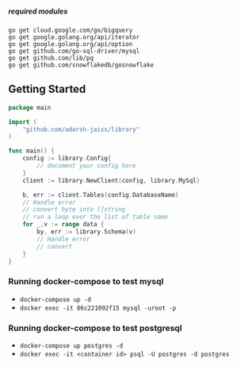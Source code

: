 ##### required modules 

```
go get cloud.google.com/go/bigquery
go get google.golang.org/api/iterator
go get google.golang.org/api/option
go get github.com/go-sql-driver/mysql
go get github.com/lib/pq
go get github.com/snowflakedb/gosnowflake
```


## Getting Started 

```go
package main 

import (
    "github.com/adarsh-jaiss/library"
)

func main() {
    config := library.Config{
        // document your config here 
    }
    client := library.NewClient(config, library.MySql)

    b, err := client.Tables(config.DatabaseName)
    // Handle error
    // convert byte into []string
    // run a loop over the list of table name 
    for _,v := range data {
        by, err := library.Schema(v)
        // Handle error
        // convert 
    }
}
```

### Running docker-compose to test mysql

- `docker-compose up -d`
- `docker exec -it 86c221092f15 mysql -uroot -p`

### Running docker-compose to test postgresql

- `docker-compose up postgres -d`
- `docker exec -it <container id> psql -U postgres -d postgres`